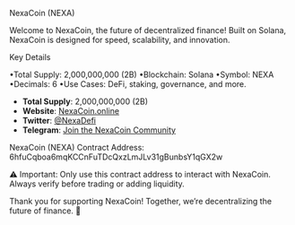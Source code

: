 NexaCoin (NEXA)

Welcome to NexaCoin, the future of decentralized finance!
Built on Solana, NexaCoin is designed for speed, scalability, and innovation.

Key Details

 •Total Supply: 2,000,000,000 (2B)
	•Blockchain: Solana
	•Symbol: NEXA
	•Decimals: 6
	•Use Cases: DeFi, staking, governance, and more.

- **Total Supply**: 2,000,000,000 (2B)
- **Website**: [NexaCoin.online](https://nexacoin.online)
- **Twitter**: [@NexaDefi](https://twitter.com/NexaDefi)
- **Telegram**: [Join the NexaCoin Community](https://t.me/nexadefi)


NexaCoin (NEXA) Contract Address:
6hfuCqboa6mqKCCnFuTDcQxzLmJLv31gBunbsY1qGX2w

⚠️ Important: Only use this contract address to interact with NexaCoin. Always verify before trading or adding liquidity.

Thank you for supporting NexaCoin! Together, we’re decentralizing the future of finance. 🚀

